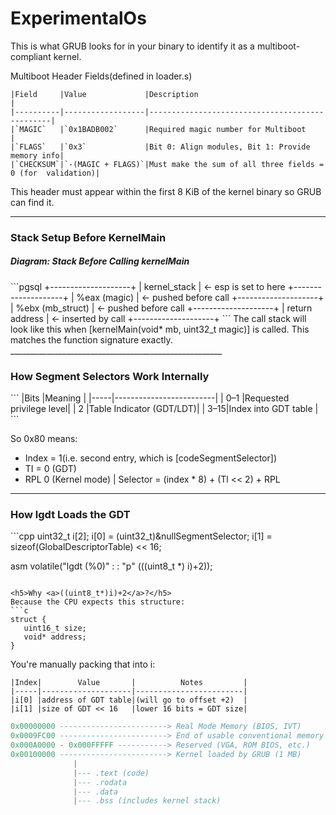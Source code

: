 # ExperimentalOs


This is what GRUB looks for in your binary to identify it as a multiboot-compliant kernel.

Multiboot Header Fields(defined in loader.s)
```
|Field     |Value             |Description                                     |
|----------|------------------|------------------------------------------------|
|`MAGIC`   |`0x1BADB002`      |Required magic number for Multiboot             |
|`FLAGS`   |`0x3`             |Bit 0: Align modules, Bit 1: Provide memory info|
|`CHECKSUM`|`-(MAGIC + FLAGS)`|Must make the sum of all three fields = 0 (for  validation)|
```
This header must appear within the first 8 KiB of the kernel binary so GRUB can find it.

--------------------------------------------------------------------------------------
<h3>Stack Setup Before <a>KernelMain</a></h3>
<h5> Diagram: Stack Before Calling <a>kernelMain</a></h5>
```pgsql
+--------------------+
|   kernel_stack     | <- esp is set to here
+--------------------+
|   %eax (magic)     | <- pushed before call
+--------------------+
|   %ebx (mb_struct) | <- pushed before call
+--------------------+
| return address     | <- inserted by call
+--------------------+
```
The call stack will look like this when [kernelMain(void* mb, uint32_t magic)] is called. This matches the function signature exactly.
_____________________________________________________
<h3>How Segment Selectors Work Internally</h3>
```
|Bits |Meaning                  |
|-----|-------------------------|
| 0–1 |Requested privilege level|
|  2  |Table Indicator (GDT/LDT)|
| 3–15|Index into GDT table     |
```

So 0x80 means:
- Index = 1(i.e. second entry, which is [codeSegmentSelector])
- TI = 0 (GDT)
- RPL  0 (Kernel mode)
| Selector = (index * 8) + (Tl << 2) + RPL
__________________________________________________________________________
<h3>How <a>lgdt</a> Loads the GDT</h3>
```cpp
uint32_t i[2];
i[0] = (uint32_t)&nullSegmentSelector;
i[1] = sizeof(GlobalDescriptorTable) << 16;

asm volatile("lgdt (%0)" : : "p" (((uint8_t *) i)+2));
```

<h5>Why <a>((uint8_t*)i)+2</a>?</h5>
Because the CPU expects this structure:
```c
struct {
   uint16_t size;
   void* address;
}
```
You're manually packing that into i:
```
|Index|        Value       |          Notes         |
|-----|--------------------|------------------------|
|i[0] |address of GDT table|(will go to offset +2)  |
|i[1] |size of GDT << 16   |lower 16 bits = GDT size|
```
```lua
0x00000000 ------------------------> Real Mode Memory (BIOS, IVT)
0x0009FC00 ------------------------> End of usable conventional memory
0x000A0000 - 0x000FFFFF -----------> Reserved (VGA, ROM BIOS, etc.)
0x00100000 ------------------------> Kernel loaded by GRUB (1 MB)
              |
              |--- .text (code)
              |--- .rodata
              |--- .data
              |--- .bss (includes kernel stack)

```
